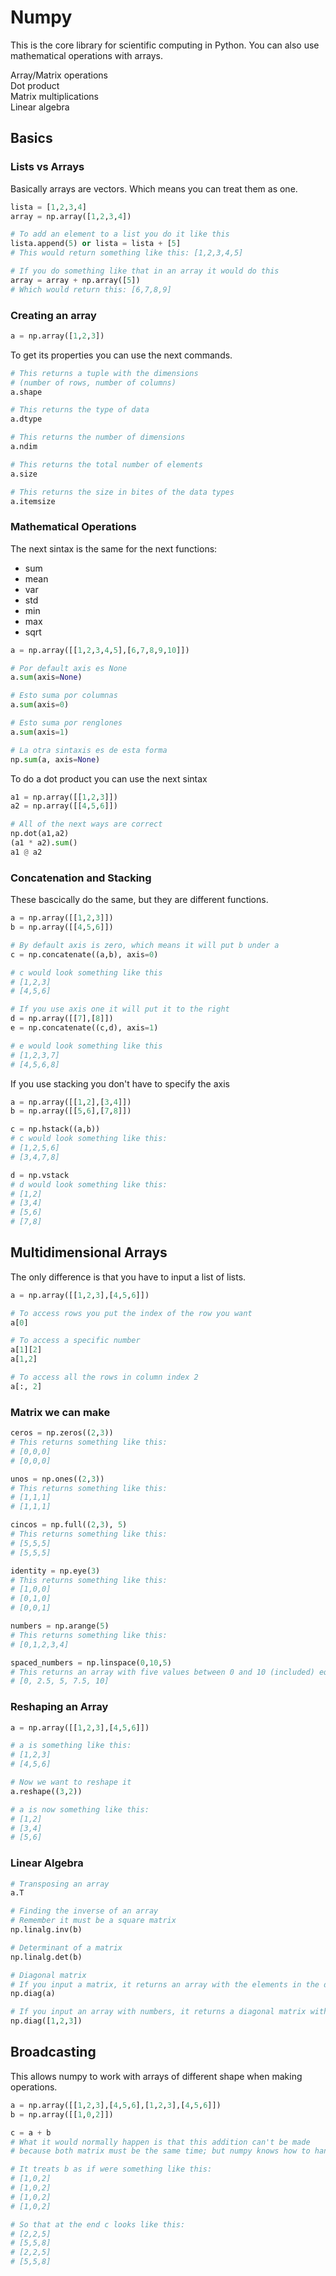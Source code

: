 # Numpy

This is the core library for scientific computing in Python. You can also use mathematical operations with arrays.  

Array/Matrix operations  
Dot product  
Matrix multiplications  
Linear algebra  

## Basics

### Lists vs Arrays
Basically arrays are vectors. Which means you can treat them as one.  
```py
lista = [1,2,3,4]
array = np.array([1,2,3,4])

# To add an element to a list you do it like this
lista.append(5) or lista = lista + [5]
# This would return something like this: [1,2,3,4,5]

# If you do something like that in an array it would do this
array = array + np.array([5])
# Which would return this: [6,7,8,9]
```

### Creating an array

```py
a = np.array([1,2,3])
```
To get its properties you can use the next commands.  
```py
# This returns a tuple with the dimensions
# (number of rows, number of columns)
a.shape

# This returns the type of data
a.dtype

# This returns the number of dimensions
a.ndim

# This returns the total number of elements
a.size

# This returns the size in bites of the data types
a.itemsize
```

### Mathematical Operations
The next sintax is the same for the next functions:  
  - sum
  - mean
  - var
  - std
  - min
  - max
  - sqrt
  
```py
a = np.array([[1,2,3,4,5],[6,7,8,9,10]])

# Por default axis es None
a.sum(axis=None)

# Esto suma por columnas
a.sum(axis=0)

# Esto suma por renglones
a.sum(axis=1)

# La otra sintaxis es de esta forma
np.sum(a, axis=None)
```

To do a dot product you can use the next sintax
```py
a1 = np.array([[1,2,3]])
a2 = np.array([[4,5,6]])

# All of the next ways are correct
np.dot(a1,a2)
(a1 * a2).sum()
a1 @ a2
```

### Concatenation and Stacking
These bascically do the same, but they are different functions.
```py
a = np.array([[1,2,3]])
b = np.array([[4,5,6]])

# By default axis is zero, which means it will put b under a
c = np.concatenate((a,b), axis=0)

# c would look something like this
# [1,2,3]
# [4,5,6]

# If you use axis one it will put it to the right
d = np.array([[7],[8]])
e = np.concatenate((c,d), axis=1)

# e would look something like this
# [1,2,3,7]
# [4,5,6,8]
```

If you use stacking you don't have to specify the axis
```py
a = np.array([[1,2],[3,4]])
b = np.array([[5,6],[7,8]])

c = np.hstack((a,b))
# c would look something like this:
# [1,2,5,6]
# [3,4,7,8]

d = np.vstack
# d would look something like this:
# [1,2]
# [3,4]
# [5,6]
# [7,8]
```

## Multidimensional Arrays
The only difference is that you have to input a list of lists.  
```py
a = np.array([[1,2,3],[4,5,6]])

# To access rows you put the index of the row you want
a[0]

# To access a specific number
a[1][2]
a[1,2]

# To access all the rows in column index 2
a[:, 2]
```

### Matrix we can make
```py
ceros = np.zeros((2,3))
# This returns something like this:
# [0,0,0]
# [0,0,0]

unos = np.ones((2,3))
# This returns something like this:
# [1,1,1]
# [1,1,1]

cincos = np.full((2,3), 5)
# This returns something like this:
# [5,5,5]
# [5,5,5]

identity = np.eye(3)
# This returns something like this:
# [1,0,0]
# [0,1,0]
# [0,0,1]

numbers = np.arange(5)
# This returns something like this:
# [0,1,2,3,4]

spaced_numbers = np.linspace(0,10,5)
# This returns an array with five values between 0 and 10 (included) equally spaced with each other.
# [0, 2.5, 5, 7.5, 10]

```

### Reshaping an Array
```py
a = np.array([[1,2,3],[4,5,6]])

# a is something like this:
# [1,2,3]
# [4,5,6]

# Now we want to reshape it
a.reshape((3,2))

# a is now something like this:
# [1,2]
# [3,4]
# [5,6]
```

### Linear Algebra
```py
# Transposing an array
a.T

# Finding the inverse of an array
# Remember it must be a square matrix
np.linalg.inv(b)

# Determinant of a matrix
np.linalg.det(b)

# Diagonal matrix
# If you input a matrix, it returns an array with the elements in the diagonal.
np.diag(a)

# If you input an array with numbers, it returns a diagonal matrix with those numbers.
np.diag([1,2,3])
```

## Broadcasting
This allows numpy to work with arrays of different shape when making operations.

```py
a = np.array([[1,2,3],[4,5,6],[1,2,3],[4,5,6]])
b = np.array([[1,0,2]])

c = a + b
# What it would normally happen is that this addition can't be made
# because both matrix must be the same time; but numpy knows how to handle it.

# It treats b as if were something like this:
# [1,0,2]
# [1,0,2]
# [1,0,2]
# [1,0,2]

# So that at the end c looks like this:
# [2,2,5]
# [5,5,8]
# [2,2,5]
# [5,5,8]
```
